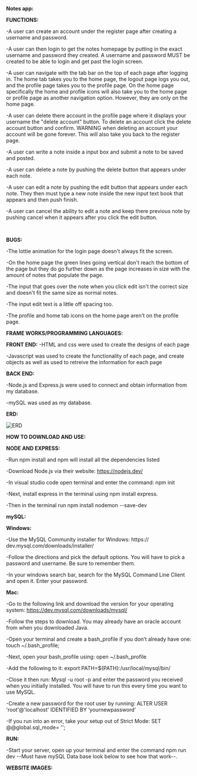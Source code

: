 ﻿
**Notes app:**

**FUNCTIONS:**

-A user can create an account under the register page after creating a username and password.

-A user can then login to get the notes homepage by putting in the exact username and password they created. A username and password MUST be created to be able to login and get past the login screen.

-A user can navigate with the tab bar on the top of each page after logging in. The home tab takes you to the home page, the logout page logs you out, and the profile page takes you to the profile page. On the home page specifically the home and profile icons will also take you to the home page or profile page as another navigation option. However, they are only on the home page.

-A user can delete there account in the profile page
where it displays your username the "delete account" button. To delete an account click the delete account button and confirm. WARNING when deleting an account your account will be gone forever. This will also take you back to the register page.

-A user can write a note inside a input box and submit a note to be saved and posted.

-A user can delete a note by pushing the delete button that appears under each note.

-A user can edit a note by pushing the edit button that appears under each note. They then must type a new note inside the new input text book that appears and then push finish.

-A user can cancel the ability to edit a note and keep there previous note by pushing cancel when it appears after you click the edit button.

<pre>

</pre>

**BUGS:**

-The lottie animation for the login page doesn't always fit the screen.

-On the home page the green lines going vertical don't reach the bottom of the page but they do go further down as the page increases in size with the amount of notes that populate the page.

-The input that goes over the note when you click edit isn't the correct size and doesn't fit the same size as normal notes.

-The input edit text is a little off spacing too.

-The profile and home tab icons on the home page aren't on the profile page.



**FRAME WORKS/PROGRAMMING LANGUAGES:**

**FRONT END:**
-HTML and css were used to create the designs of each page

-Javascript was used to create the functionality of each page, and create objects as well as used to retreive the information for each page

**BACK END:**

-Node.js and Express.js were used to connect and obtain information from my database.

-mySQL was used as my database.



**ERD:**

![ERD](https://user-images.githubusercontent.com/77566307/168482528-46ecc7a9-4f23-4a7b-885e-3e3f79ccba54.png)



**HOW TO DOWNLOAD AND USE:**

**NODE AND EXPRESS:**

-Run npm install and npm will install all the dependencies listed

-Download Node.js via their website: https://nodejs.dev/

-In visual studio code open terminal and enter the command: npm init

-Next, install express in the terminal using npm install express.

-Then in the terminal run npm install nodemon --save-dev



**mySQL:**

**Windows:**

-Use the MySQL Community installer for Windows: https://
dev.mysql.com/downloads/installer/

-Follow the directions and pick the default options. You
will have to pick a password and username. Be sure to
remember them.

-In your windows search bar, search for the MySQL
Command Line Client and open it. Enter your password. 

**Mac:**

-Go to the following link and download the version for your operating system:
https://dev.mysql.com/downloads/mysql/

-Follow the steps to download. You may already have an oracle account from
when you downloaded Java.

-Open your terminal and create a bash_profile if you don’t already have one:
touch ~/.bash_profile;

-Next, open your bash_profile using: open ~/.bash_profile

-Add the following to it: export PATH=${PATH}:/usr/local/mysql/bin/

-Close it then run: Mysql -u root -p and enter the password you received when
you initially installed. You will have to run this every time you want to use MySQL.

-Create a new password for the root user by running: ALTER USER
'root'@'localhost' IDENTIFIED BY ‘yournewpassword'

-If you run into an error, take your setup out of Strict Mode: SET
@@global.sql_mode= '';

**RUN:**

-Start your server, open up your terminal and enter the
command npm run dev --Must have mySQL Data base look below to see how that work--.




**WEBSITE IMAGES:**
